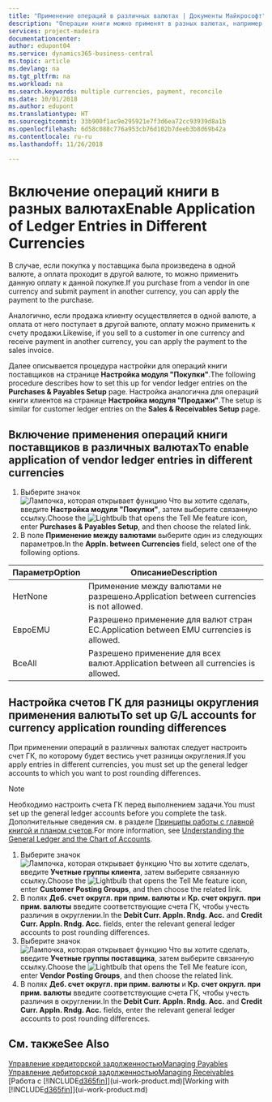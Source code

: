 ```yaml
---
title: "Применение операций в различных валютах | Документы Майкрософт"
description: "Операции книги можно применят в разных валютах, например, если вы продаете в одной валюте, а принимаете оплату в другой."
services: project-madeira
documentationcenter: 
author: edupont04
ms.service: dynamics365-business-central
ms.topic: article
ms.devlang: na
ms.tgt_pltfrm: na
ms.workload: na
ms.search.keywords: multiple currencies, payment, reconcile
ms.date: 10/01/2018
ms.author: edupont
ms.translationtype: HT
ms.sourcegitcommit: 33b900f1ac9e295921e7f3d6ea72cc93939d8a1b
ms.openlocfilehash: 6d58c088c776a953cb76d102b7deeb3b8d69b42a
ms.contentlocale: ru-ru
ms.lasthandoff: 11/26/2018

---
```

# <a name="enable-application-of-ledger-entries-in-different-currencies"></a><span data-ttu-id="8487a-103">Включение операций книги в разных валютах</span><span class="sxs-lookup"><span data-stu-id="8487a-103">Enable Application of Ledger Entries in Different Currencies</span></span>
<span data-ttu-id="8487a-104">В случае, если покупка у поставщика была произведена в одной валюте, а оплата проходит в другой валюте, то можно применить данную оплату к данной покупке.</span><span class="sxs-lookup"><span data-stu-id="8487a-104">If you purchase from a vendor in one currency and submit payment in another currency, you can apply the payment to the purchase.</span></span>

<span data-ttu-id="8487a-105">Аналогично, если продажа клиенту осуществляется в одной валюте, а оплата от него поступает в другой валюте, оплату можно применить к счету продажи.</span><span class="sxs-lookup"><span data-stu-id="8487a-105">Likewise, if you sell to a customer in one currency and receive payment in another currency, you can apply the payment to the sales invoice.</span></span>

<span data-ttu-id="8487a-106">Далее описывается процедура настройки для операций книги поставщиков на странице **Настройка модуля "Покупки"**.</span><span class="sxs-lookup"><span data-stu-id="8487a-106">The following procedure describes how to set this up for vendor ledger entries on the **Purchases & Payables Setup** page.</span></span> <span data-ttu-id="8487a-107">Настройка аналогична для операций книги клиентов на странице **Настройка модуля "Продажи"**.</span><span class="sxs-lookup"><span data-stu-id="8487a-107">The setup is similar for customer ledger entries on the **Sales & Receivables Setup** page.</span></span>

## <a name="to-enable-application-of-vendor-ledger-entries-in-different-currencies"></a><span data-ttu-id="8487a-108">Включение применения операций книги поставщиков в различных валютах</span><span class="sxs-lookup"><span data-stu-id="8487a-108">To enable application of vendor ledger entries in different currencies</span></span>
1. <span data-ttu-id="8487a-109">Выберите значок ![Лампочка, которая открывает функцию Что вы хотите сделать](media/ui-search/search_small.png "Что вы хотите сделать"), введите **Настройка модуля "Покупки"**, затем выберите связанную ссылку.</span><span class="sxs-lookup"><span data-stu-id="8487a-109">Choose the ![Lightbulb that opens the Tell Me feature](media/ui-search/search_small.png "Tell me what you want to do") icon, enter **Purchases & Payables Setup**, and then choose the related link.</span></span>
2. <span data-ttu-id="8487a-110">В поле **Применение между валютами** выберите один из следующих параметров.</span><span class="sxs-lookup"><span data-stu-id="8487a-110">In the **Appln. between Currencies** field, select one of the following options.</span></span>

| <span data-ttu-id="8487a-111">Параметр</span><span class="sxs-lookup"><span data-stu-id="8487a-111">Option</span></span> | <span data-ttu-id="8487a-112">Описание</span><span class="sxs-lookup"><span data-stu-id="8487a-112">Description</span></span> |
| --- | --- |
| <span data-ttu-id="8487a-113">Нет</span><span class="sxs-lookup"><span data-stu-id="8487a-113">None</span></span> |<span data-ttu-id="8487a-114">Применение между валютами не разрешено.</span><span class="sxs-lookup"><span data-stu-id="8487a-114">Application between currencies is not allowed.</span></span> |
| <span data-ttu-id="8487a-115">Евро</span><span class="sxs-lookup"><span data-stu-id="8487a-115">EMU</span></span> |<span data-ttu-id="8487a-116">Разрешено применение для валют стран ЕС.</span><span class="sxs-lookup"><span data-stu-id="8487a-116">Application between EMU currencies is allowed.</span></span> |
| <span data-ttu-id="8487a-117">Все</span><span class="sxs-lookup"><span data-stu-id="8487a-117">All</span></span> |<span data-ttu-id="8487a-118">Разрешено применение для всех валют.</span><span class="sxs-lookup"><span data-stu-id="8487a-118">Application between all currencies is allowed.</span></span> |

## <a name="to-set-up-gl-accounts-for-currency-application-rounding-differences"></a><span data-ttu-id="8487a-119">Настройка счетов ГК для разницы округления применения валюты</span><span class="sxs-lookup"><span data-stu-id="8487a-119">To set up G/L accounts for currency application rounding differences</span></span>  
<span data-ttu-id="8487a-120">При применении операций в различных валютах следует настроить счет ГК, по которому будет вестись учет разницы округления.</span><span class="sxs-lookup"><span data-stu-id="8487a-120">If you apply entries in different currencies, you must set up the general ledger accounts to which you want to post rounding differences.</span></span>  

> [!NOTE]  
>  <span data-ttu-id="8487a-121">Необходимо настроить счета ГК перед выполнением задачи.</span><span class="sxs-lookup"><span data-stu-id="8487a-121">You must set up the general ledger accounts before you complete the task.</span></span> <span data-ttu-id="8487a-122">Дополнительные сведения см. в разделе [Принципы работы с главной книгой и планом счетов](finance-general-ledger.md).</span><span class="sxs-lookup"><span data-stu-id="8487a-122">For more information, see [Understanding the General Ledger and the Chart of Accounts](finance-general-ledger.md).</span></span>

1. <span data-ttu-id="8487a-123">Выберите значок ![Лампочка, которая открывает функцию Что вы хотите сделать](media/ui-search/search_small.png "Что вы хотите сделать"), введите **Учетные группы клиента**, затем выберите связанную ссылку.</span><span class="sxs-lookup"><span data-stu-id="8487a-123">Choose the ![Lightbulb that opens the Tell Me feature](media/ui-search/search_small.png "Tell me what you want to do") icon, enter **Customer Posting Groups**, and then choose the related link.</span></span>  
2. <span data-ttu-id="8487a-124">В полях **Деб. счет округл. при прим. валюты** и **Кр. счет округл. при прим. валюты** введите соответствующие счета ГК, чтобы учесть различия в округлении.</span><span class="sxs-lookup"><span data-stu-id="8487a-124">In the **Debit Curr. Appln. Rndg. Acc.** and **Credit Curr. Appln. Rndg. Acc.** fields, enter the relevant general ledger accounts to post rounding differences.</span></span>  
3. <span data-ttu-id="8487a-125">Выберите значок ![Лампочка, которая открывает функцию Что вы хотите сделать](media/ui-search/search_small.png "Что вы хотите сделать"), введите **Учетные группы поставщика**, затем выберите связанную ссылку.</span><span class="sxs-lookup"><span data-stu-id="8487a-125">Choose the ![Lightbulb that opens the Tell Me feature](media/ui-search/search_small.png "Tell me what you want to do") icon, enter **Vendor Posting Groups**, and then choose the related link.</span></span>  
4. <span data-ttu-id="8487a-126">В полях **Деб. счет округл. при прим. валюты** и **Кр. счет округл. при прим. валюты** введите соответствующие счета ГК, чтобы учесть различия в округлении.</span><span class="sxs-lookup"><span data-stu-id="8487a-126">In the **Debit Curr. Appln. Rndg. Acc.** and **Credit Curr. Appln. Rndg. Acc.** fields, enter the relevant general ledger accounts to post rounding differences.</span></span>  

## <a name="see-also"></a><span data-ttu-id="8487a-127">См. также</span><span class="sxs-lookup"><span data-stu-id="8487a-127">See Also</span></span>
[<span data-ttu-id="8487a-128">Управление кредиторской задолженностью</span><span class="sxs-lookup"><span data-stu-id="8487a-128">Managing Payables</span></span>](payables-manage-payables.md)  
[<span data-ttu-id="8487a-129">Управление дебиторской задолженностью</span><span class="sxs-lookup"><span data-stu-id="8487a-129">Managing Receivables</span></span>](receivables-manage-receivables.md)  
<span data-ttu-id="8487a-130">[Работа с [!INCLUDE[d365fin](includes/d365fin_md.md)]](ui-work-product.md)</span><span class="sxs-lookup"><span data-stu-id="8487a-130">[Working with [!INCLUDE[d365fin](includes/d365fin_md.md)]](ui-work-product.md)</span></span>

